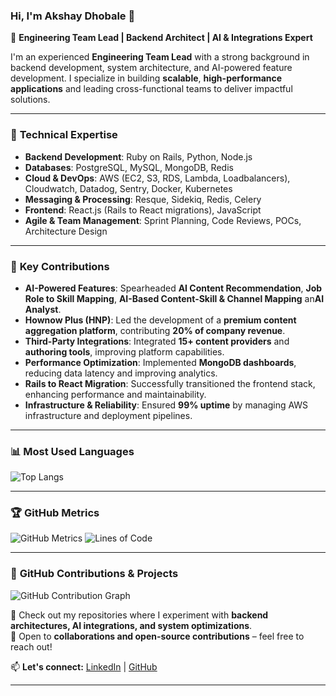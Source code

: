 ### Hi, I'm Akshay Dhobale 👋  

🚀 **Engineering Team Lead | Backend Architect | AI & Integrations Expert**  

I'm an experienced **Engineering Team Lead** with a strong background in backend development, system architecture, and AI-powered feature development. I specialize in building **scalable**, **high-performance applications** and leading cross-functional teams to deliver impactful solutions.  

---

### 🔧 **Technical Expertise**  

- **Backend Development**: Ruby on Rails, Python, Node.js  
- **Databases**: PostgreSQL, MySQL, MongoDB, Redis
- **Cloud & DevOps**: AWS (EC2, S3, RDS, Lambda, Loadbalancers), Cloudwatch, Datadog, Sentry, Docker, Kubernetes  
- **Messaging & Processing**: Resque, Sidekiq, Redis, Celery  
- **Frontend**: React.js (Rails to React migrations), JavaScript  
- **Agile & Team Management**: Sprint Planning, Code Reviews, POCs, Architecture Design  

---

### 🌟 **Key Contributions**  

- **AI-Powered Features**: Spearheaded **AI Content Recommendation**, **Job Role to Skill Mapping**, **AI-Based Content-Skill & Channel Mapping** an**AI Analyst**.  
- **Hownow Plus (HNP)**: Led the development of a **premium content aggregation platform**, contributing **20% of company revenue**.  
- **Third-Party Integrations**: Integrated **15+ content providers** and **authoring tools**, improving platform capabilities.  
- **Performance Optimization**: Implemented **MongoDB dashboards**, reducing data latency and improving analytics.  
- **Rails to React Migration**: Successfully transitioned the frontend stack, enhancing performance and maintainability.  
- **Infrastructure & Reliability**: Ensured **99% uptime** by managing AWS infrastructure and deployment pipelines.  

---

### 📊 Most Used Languages

![Top Langs](https://github-readme-stats.vercel.app/api/top-langs/?username=akshay-dhobale&layout=compact&langs_count=8&theme=github_dark)

---
### 🏆 GitHub Metrics

![GitHub Metrics](https://github.com/akshay-dhobale/github-metrics/blob/main/github-metrics.svg)
![Lines of Code](https://wakatime.com/badge/user/YOUR_WAKATIME_USER_ID.svg)

---

### 📌 **GitHub Contributions & Projects**  

![GitHub Contribution Graph](https://ghchart.rshah.org/34D058/akshay-dhobale)


🔹 Check out my repositories where I experiment with **backend architectures, AI integrations, and system optimizations**.  
🔹 Open to **collaborations and open-source contributions** – feel free to reach out!  

📫 **Let's connect:** [LinkedIn](https://www.linkedin.com/in/akshaydhobale/) | [GitHub](https://github.com/akshay-dhobale/)  

---

